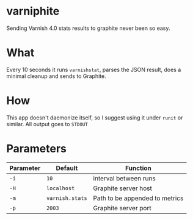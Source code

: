 varniphite
==========

Sending Varnish 4.0 stats results to graphite never been so easy.

What
===

Every 10 seconds it runs `varnishstat`, parses the JSON result, does a minimal cleanup and sends to Graphite.

How
===

This app doesn't daemonize itself, so I suggest using it under `runit` or similar. All output goes to `STDOUT`

Parameters
==========

Parameter|Default|Function
---------|-------|----------
`-i`|`10`           |interval between runs
`-H`|`localhost`    |Graphite server host
`-m`|`varnish.stats`|Path to be appended to metrics
`-p`|`2003`         |Graphite server port
